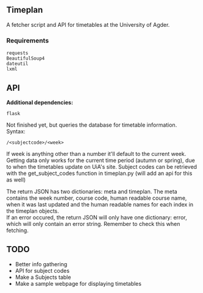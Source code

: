 ## Timeplan

A fetcher script and API for timetables at the University of Agder.

### Requirements
	requests  
	BeautifulSoup4
	dateutil
	lxml

## API

**Additional dependencies:**

	flask

Not finished yet, but queries the database for timetable information.  
Syntax:

	/<subjectcode>/<week>  

If week is anything other than a number it'll default to the current week. Getting data only works for the current time period (autumn or spring), due to when the timetables update on UiA's site. 
Subject codes can be retrieved with the get\_subject\_codes function in timeplan.py (will add an api for this as well)

The return JSON has two dictionaries: meta and timeplan. The meta contains the week number, course code, human readable course name, when it was last updated and the human readable names for each index in the timeplan objects.  
If an error occured, the return JSON will only have one dictionary: error, which will only contain an error string. Remember to check this when fetching.


## TODO

- Better info gathering
- API for subject codes
- Make a Subjects table
- Make a sample webpage for displaying timetables
